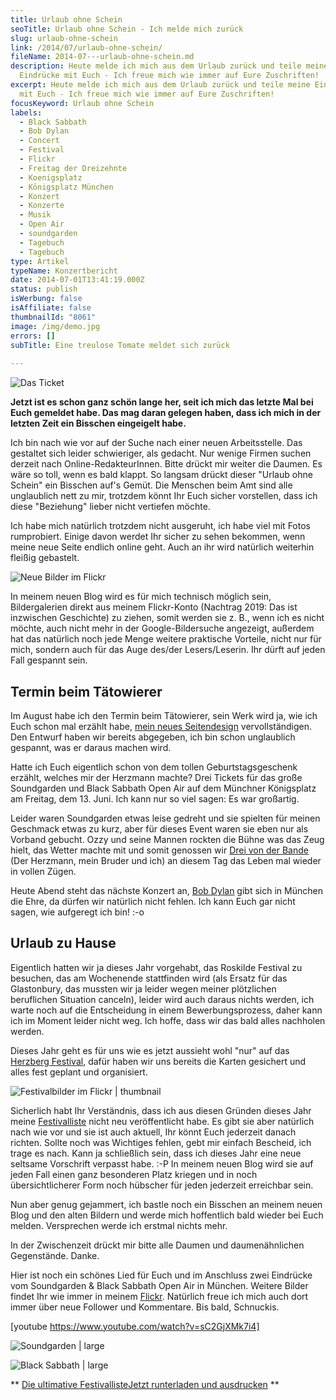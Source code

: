```yaml
---
title: Urlaub ohne Schein
seoTitle: Urlaub ohne Schein - Ich melde mich zurück
slug: urlaub-ohne-schein
link: /2014/07/urlaub-ohne-schein/
fileName: 2014-07---urlaub-ohne-schein.md
description: Heute melde ich mich aus dem Urlaub zurück und teile meine
  Eindrücke mit Euch - Ich freue mich wie immer auf Eure Zuschriften!
excerpt: Heute melde ich mich aus dem Urlaub zurück und teile meine Eindrücke
  mit Euch - Ich freue mich wie immer auf Eure Zuschriften!
focusKeyword: Urlaub ohne Schein
labels:
  - Black Sabbath
  - Bob Dylan
  - Concert
  - Festival
  - Flickr
  - Freitag der Dreizehnte
  - Koenigsplatz
  - Königsplatz München
  - Konzert
  - Konzerte
  - Musik
  - Open Air
  - soundgarden
  - Tagebuch
  - Tagebuch
type: Artikel
typeName: Konzertbericht
date: 2014-07-01T13:41:19.000Z
status: publish
isWerbung: false
isAffiliate: false
thumbnailId: "8061"
image: /img/demo.jpg
errors: []
subTitle: Eine treulose Tomate meldet sich zurück
  
---
```


![Das Ticket](http://cardamonchai.com/wp-content/uploads/2014/07/soundgarden-black-sabbath-live-kc3b6nigsplatz-mc3bcnchen-640x480.jpg "[ ](https://www.flickr.com/photos/99929697@N07/)  Das Ticket")

**Jetzt ist es schon ganz schön lange her, seit ich mich das letzte Mal bei Euch
gemeldet habe. Das mag daran gelegen haben, dass ich mich in der letzten Zeit
ein Bisschen eingeigelt habe.**

Ich bin nach wie vor auf der Suche nach einer neuen Arbeitsstelle. Das gestaltet
sich leider schwieriger, als gedacht. Nur wenige Firmen suchen derzeit nach
Online-RedakteurInnen. Bitte drückt mir weiter die Daumen. Es wäre so toll, wenn
es bald klappt. So langsam drückt dieser "Urlaub ohne Schein" ein Bisschen auf's
Gemüt. Die Menschen beim Amt sind alle unglaublich nett zu mir, trotzdem könnt
Ihr Euch sicher vorstellen, dass ich diese "Beziehung" lieber nicht vertiefen
möchte.

Ich habe mich natürlich trotzdem nicht ausgeruht, ich habe viel mit Fotos
rumprobiert. Einige davon werdet Ihr sicher zu sehen bekommen, wenn meine neue
Seite endlich online geht. Auch an ihr wird natürlich weiterhin fleißig
gebastelt.

![Neue Bilder im Flickr](http://cardamonchai.com/wp-content/uploads/2014/07/14207822166_09fc83462f_z-640x480.jpg "[ ](https://www.flickr.com/photos/99929697@N07/sets/72157644733432642/)  Neue Bilder im Flickr")

In meinem neuen Blog wird es für mich technisch möglich sein, Bildergalerien
direkt aus meinem Flickr-Konto (Nachtrag 2019: Das ist inzwischen Geschichte) zu
ziehen, somit werden sie z. B., wenn ich es nicht möchte, auch nicht mehr in der
Google-Bildersuche angezeigt, außerdem hat das natürlich noch jede Menge weitere
praktische Vorteile, nicht nur für mich, sondern auch für das Auge des/der
Lesers/Leserin. Ihr dürft auf jeden Fall gespannt sein.

## Termin beim Tätowierer

Im August habe ich den Termin beim Tätowierer, sein Werk wird ja, wie ich Euch
schon mal erzählt habe,
[mein neues Seitendesign](//2014/05/20/tatowierung-vom-meister-und-webdesign-made-by-herzmann-anne/)
vervollständigen. Den Entwurf haben wir bereits abgegeben, ich bin schon
unglaublich gespannt, was er daraus machen wird.

Hatte ich Euch eigentlich schon von dem tollen Geburtstagsgeschenk erzählt,
welches mir der Herzmann machte? Drei Tickets für das große Soundgarden und
Black Sabbath Open Air auf dem Münchner Königsplatz am Freitag, dem 13. Juni.
Ich kann nur so viel sagen: Es war großartig.

Leider waren Soundgarden etwas leise gedreht und sie spielten für meinen
Geschmack etwas zu kurz, aber für dieses Event waren sie eben nur als Vorband
gebucht. Ozzy und seine Mannen rockten die Bühne was das Zeug hielt, das Wetter
machte mit und somit genossen wir
[Drei von der Bande](//2014/05/21/we-have-a-lotta-shit-for-you/) (Der Herzmann,
mein Bruder und ich) an diesem Tag das Leben mal wieder in vollen Zügen.

Heute Abend steht das nächste Konzert an,
[Bob Dylan](//2012/08/28/bob-dylan-stellt-neuen-song-duquesne-whistle-vor/) gibt
sich in München die Ehre, da dürfen wir natürlich nicht fehlen. Ich kann Euch
gar nicht sagen, wie aufgeregt ich bin! :-o

## Urlaub zu Hause

Eigentlich hatten wir ja dieses Jahr vorgehabt, das Roskilde Festival zu
besuchen, das am Wochenende stattfinden wird (als Ersatz für das Glastonbury,
das mussten wir ja leider wegen meiner plötzlichen beruflichen Situation
canceln), leider wird auch daraus nichts werden, ich warte noch auf die
Entscheidung in einem Bewerbungsprozess, daher kann ich im Moment leider nicht
weg. Ich hoffe, dass wir das bald alles nachholen werden.

Dieses Jahr geht es für uns wie es jetzt aussieht wohl "nur" auf das
[Herzberg Festival](//2012/08/02/burg-herzberg-festival-2012/), dafür haben wir
uns bereits die Karten gesichert und alles fest geplant und organisiert.

![Festivalbilder im Flickr | thumbnail](http://cardamonchai.com/wp-content/uploads/2014/07/9577556708_1da3106485_z-150x150.jpg "[ ](https://www.flickr.com/photos/99929697@N07/collections/72157641704076844/)  Festivalbilder im Flickr")

Sicherlich habt Ihr Verständnis, dass ich aus diesen Gründen dieses Jahr meine
[Festivalliste]("/2013/03/die-ultimative-festivalliste/) nicht neu
veröffentlicht habe. Es gibt sie aber natürlich nach wie vor und sie ist auch
aktuell, Ihr könnt Euch jederzeit danach richten. Sollte noch was Wichtiges
fehlen, gebt mir einfach Bescheid, ich trage es nach. Kann ja schließlich sein,
dass ich dieses Jahr eine neue seltsame Vorschrift verpasst habe. :-P In meinem
neuen Blog wird sie auf jeden Fall einen ganz besonderen Platz kriegen und in
noch übersichtlicherer Form noch hübscher für jeden jederzeit erreichbar sein.

Nun aber genug gejammert, ich bastle noch ein Bisschen an meinem neuen Blog und
den alten Bildern und werde mich hoffentlich bald wieder bei Euch melden.
Versprechen werde ich erstmal nichts mehr.

In der Zwischenzeit drückt mir bitte alle Daumen und daumenähnlichen
Gegenstände. Danke.

Hier ist noch ein schönes Lied für Euch und im Anschluss zwei Eindrücke vom
Soundgarden &amp; Black Sabbath Open Air in München. Weitere Bilder findet Ihr
wie immer in meinem [Flickr](https://www.flickr.com/photos/99929697@N07/).
Natürlich freue ich mich auch dort immer über neue Follower und Kommentare. Bis
bald, Schnuckis.

[youtube https://www.youtube.com/watch?v=sC2GjXMk7i4]

![Soundgarden | large](http://cardamonchai.com/wp-content/uploads/2014/07/img_1577-800x600.jpg "[ ](https://www.flickr.com/photos/99929697@N07/)  Soundgarden")

![Black Sabbath | large](http://cardamonchai.com/wp-content/uploads/2014/07/img_1605-800x600.jpg "[ ](https://www.flickr.com/photos/99929697@N07/)  Black Sabbath")

**
[Die ultimative FestivallisteJetzt runterladen und ausdrucken](/wp-content/uploads/2015/03/ultimative-vegane-festivalliste1.pdf)
**

  